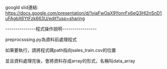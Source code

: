 googld slid連結:
https://docs.google.com/presentation/d/1viaFwOaX9YonrFx6eQ3Hl2nSnD1uFAgbX6YtFzk663U/edit?usp=sharing

---------------程式操作說明-----------------

preprocsssing.py為資料前處理程式

如果要執行，請將程式碼path指向sales_train.csv的位置

並且資料處理完後，會將資料存成array的形式，名稱叫data_array
